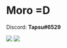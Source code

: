 # Moro =D
 Discord: **Tapsu#6529**

<a><img src="https://komarev.com/ghpvc/?username=tapsu&color=ff69b4&style=plastic"></a>
![](https://hit.yhype.me/github/profile?user_id=44003337)
